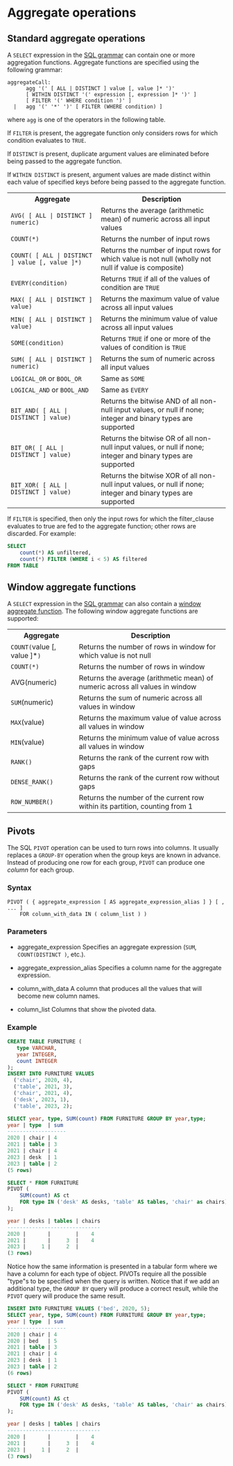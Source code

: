 # Aggregate operations

## Standard aggregate operations

A `SELECT` expression in the [SQL grammar](grammar.md) can contain one
or more aggregation functions.  Aggregate functions are specified
using the following grammar:

```
aggregateCall:
      agg '(' [ ALL | DISTINCT ] value [, value ]* ')'
      [ WITHIN DISTINCT '(' expression [, expression ]* ')' ]
      [ FILTER '(' WHERE condition ')' ]
  |   agg '(' '*' ')' [ FILTER (WHERE condition) ]
```

where `agg` is one of the operators in the following table.

If `FILTER` is present, the aggregate function only considers rows for
which condition evaluates to `TRUE`.

If `DISTINCT` is present, duplicate argument values are eliminated
before being passed to the aggregate function.

If `WITHIN DISTINCT` is present, argument values are made distinct
within each value of specified keys before being passed to the
aggregate function.

<table>
  <tr>
    <th>Aggregate</th>
    <th>Description</th>
  </tr>
  <tr>
     <td><code>AVG( [ ALL | DISTINCT ] numeric)</code></td>
     <td>Returns the average (arithmetic mean) of numeric across all input values</td>
  </tr>
  <tr>
     <td><code>COUNT(*)</code></td>
     <td>Returns the number of input rows</td>
  </tr>
  <tr>
     <td><code>COUNT( [ ALL | DISTINCT ] value [, value ]*)</code></td>
     <td>Returns the number of input rows for which value is not null (wholly not null if value is composite)</td>
  </tr>
  <tr>
     <td><code>EVERY(condition)</code></td>
     <td>Returns <code>TRUE</code> if all of the values of condition are <code>TRUE</code></td>
  </tr>
  <tr>
     <td><code>MAX( [ ALL | DISTINCT ] value)</code></td>
     <td>Returns the maximum value of value across all input values</td>
  </tr>
  <tr>
     <td><code>MIN( [ ALL | DISTINCT ] value)</code></td>
     <td>Returns the minimum value of value across all input values</td>
  </tr>
  <tr>
     <td><code>SOME(condition)</code></td>
     <td>Returns <code>TRUE</code> if one or more of the values of condition is <code>TRUE</code></td>
  </tr>
  <tr>
     <td><code>SUM( [ ALL | DISTINCT ] numeric)</code></td>
     <td>Returns the sum of numeric across all input values</td>
  </tr>
  <tr>
     <td><code>LOGICAL_OR</code> or <code>BOOL_OR</code></td>
     <td>Same as <code>SOME</code></td>
  </tr>
  <tr>
     <td><code>LOGICAL_AND</code> or <code>BOOL_AND</code></td>
     <td>Same as <code>EVERY</code></td>
  </tr>
  <tr>
     <td><code>BIT_AND( [ ALL | DISTINCT ] value)</code></td>
     <td>Returns the bitwise AND of all non-null input values, or null if none; integer and binary types are supported</td>
  </tr>
  <tr>
     <td><code>BIT_OR( [ ALL | DISTINCT ] value)</code></td>
     <td>Returns the bitwise OR of all non-null input values, or null if none; integer and binary types are supported</td>
  </tr>
  <tr>
     <td><code>BIT_XOR( [ ALL | DISTINCT ] value)</code></td>
     <td>Returns the bitwise XOR of all non-null input values, or null if none; integer and binary types are supported</td>
  </tr>
</table>

If `FILTER` is specified, then only the input rows for which the
filter_clause evaluates to true are fed to the aggregate function;
other rows are discarded. For example:

```sql
SELECT
    count(*) AS unfiltered,
    count(*) FILTER (WHERE i < 5) AS filtered
FROM TABLE
```

## Window aggregate functions

A `SELECT` expression in the [SQL grammar](grammar.md) can also
contain a [window aggregate function](grammar.md#window-aggregates).
The following window aggregate functions are supported:

<table>
  <tr>
    <th>Aggregate</th>
    <th>Description</th>
  </tr>
  <tr>
    <td><code>COUNT(</code>value [, value ]*<code>)</code></td>
    <td>Returns the number of rows in window for which value is not null</td>
  </tr>
  <tr>
    <td><code>COUNT(*)</code></td>
    <td>Returns the number of rows in window</td>
  </tr>
  <tr>
    <td>AVG(numeric)</td>
    <td>Returns the average (arithmetic mean) of numeric across all values in window</td>
  </tr>
  <tr>
    <td><code>SUM</code>(numeric)</td>
    <td>Returns the sum of numeric across all values in window</td>
  </tr>
  <tr>
    <td><code>MAX</code>(value)</td>
    <td>Returns the maximum value of value across all values in window</td>
  </tr>
  <tr>
    <td><code>MIN</code>(value)</td>
    <td>Returns the minimum value of value across all values in window</td>
  </tr>
  <tr>
    <td><code>RANK()</code></td>
    <td>Returns the rank of the current row with gaps</td>
  </tr>
  <tr>
    <td><code>DENSE_RANK()</code></td>
    <td>Returns the rank of the current row without gaps</td>
  </tr>
  <tr>
    <td><code>ROW_NUMBER()</code></td>
    <td>Returns the number of the current row within its partition, counting from 1</td>
  </tr>
</table>

## Pivots

The SQL `PIVOT` operation can be used to turn rows into columns.  It
usually replaces a `GROUP-BY` operation when the group keys are known
in advance.  Instead of producing one row for each group, `PIVOT` can
produce one *column* for each group.

### Syntax

```
PIVOT ( { aggregate_expression [ AS aggregate_expression_alias ] } [ , ... ]
    FOR column_with_data IN ( column_list ) )
```

### Parameters

- aggregate_expression
  Specifies an aggregate expression (`SUM`, `COUNT(DISTINCT )`, etc.).

- aggregate_expression_alias
  Specifies a column name for the aggregate expression.

- column_with_data
  A column that produces all the values that will become new
  column names.

- column_list
  Columns that show the pivoted data.

### Example

```sql
CREATE TABLE FURNITURE (
   type VARCHAR,
   year INTEGER,
   count INTEGER
);
INSERT INTO FURNITURE VALUES
  ('chair', 2020, 4),
  ('table', 2021, 3),
  ('chair', 2021, 4),
  ('desk', 2023, 1),
  ('table', 2023, 2);

SELECT year, type, SUM(count) FROM FURNITURE GROUP BY year,type;
year | type  | sum
-------------------
2020 | chair | 4
2021 | table | 3
2021 | chair | 4
2023 | desk  | 1
2023 | table | 2
(5 rows)

SELECT * FROM FURNITURE
PIVOT (
    SUM(count) AS ct
    FOR type IN ('desk' AS desks, 'table' AS tables, 'chair' as chairs)
);

year | desks | tables | chairs
------------------------------
2020 |       |        |    4
2021 |       |     3  |    4
2023 |     1 |     2  |
(3 rows)
```

Notice how the same information is presented in a tabular form where
we have a column for each type of object.  PIVOTs require all the
possible "type"s to be specified when the query is written.  Notice
that if we add an additional type, the `GROUP BY` query will produce a
correct result, while the `PIVOT` query will produce the same result.

```sql
INSERT INTO FURNITURE VALUES ('bed', 2020, 5);
SELECT year, type, SUM(count) FROM FURNITURE GROUP BY year,type;
year | type  | sum
-------------------
2020 | chair | 4
2020 | bed   | 5
2021 | table | 3
2021 | chair | 4
2023 | desk  | 1
2023 | table | 2
(6 rows)

SELECT * FROM FURNITURE
PIVOT (
    SUM(count) AS ct
    FOR type IN ('desk' AS desks, 'table' AS tables, 'chair' as chairs)
);

year | desks | tables | chairs
------------------------------
2020 |       |        |    4
2021 |       |     3  |    4
2023 |     1 |     2  |
(3 rows)
```

